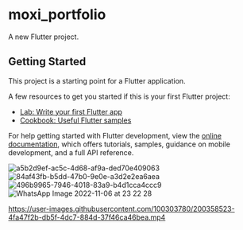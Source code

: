 # moxi_portfolio

A new Flutter project.

## Getting Started

This project is a starting point for a Flutter application.

A few resources to get you started if this is your first Flutter project:

- [Lab: Write your first Flutter app](https://docs.flutter.dev/get-started/codelab)
- [Cookbook: Useful Flutter samples](https://docs.flutter.dev/cookbook)

For help getting started with Flutter development, view the
[online documentation](https://docs.flutter.dev/), which offers tutorials,
samples, guidance on mobile development, and a full API reference.


![a5b2d9ef-ac5c-4d68-af9a-ded70e409063](https://user-images.githubusercontent.com/100303780/198143158-5cf33617-8390-474a-8c7c-c1db3bc432c9.jpg)
![84af43fb-b5dd-47b0-9e0e-a3d2e2ea6aea](https://user-images.githubusercontent.com/100303780/198143170-a462b238-2b30-4cb9-9ebc-d2a0db8eb3c0.jpg)
![496b9965-7946-4018-83a9-b4d1cca4ccc9](https://user-images.githubusercontent.com/100303780/198143173-e85b426b-d0f6-4982-b9ca-c6d78f67d16a.jpg)
![WhatsApp Image 2022-11-06 at 23 22 28](https://user-images.githubusercontent.com/100303780/200189581-e562b917-6e09-4c2f-98fa-014a6a561c86.jpg)


https://user-images.githubusercontent.com/100303780/200358523-4fa47f2b-db5f-4dc7-884d-37f46ca46bea.mp4

